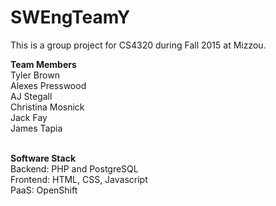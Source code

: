 # SWEngTeamY
This is a group project for CS4320 during Fall 2015 at Mizzou.

<b>Team Members</b><br/>
Tyler Brown<br/>
Alexes Presswood<br/>
AJ Stegall<br/>
Christina Mosnick<br/>
Jack Fay<br/>
James Tapia<br/><br/>

<b>Software Stack</b><br/>
Backend: PHP and PostgreSQL<br/>
Frontend: HTML, CSS, Javascript<br/>
PaaS: OpenShift<br/>
